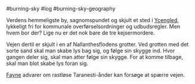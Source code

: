 #burning-sky #log #burning-sky-geography

Verdens hemmeligste by, sagnomspundet og skjult et sted i [Ycengled](Ycengled.md), lykkeligt fri for kommunale overførselsordninger og udbudsregler. Men hvem bor der? Lige nu er det nok bare de tre kejsermordere.
Vejen dertil er skjult i en af Nallanthesflodens grotter. Ved grotten med det sorte sand skal man skabe lys bag sig, og følge sin skygge ind. Hvor gangen deler sig, skal man atter følge sin skygge. For at komme tilbage, skal man blot skabe lys foran sig.
[Fayne](Fayne.md) advarer om rastløse Taranesti-ånder kan forsøge at spærre vejen.

